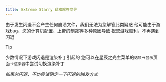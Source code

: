 ```yaml
---
title: Extreme Starry 疑难解答向导
---
```


由于发生闪退不会产生任何崩溃文件，我们无法为您解答此类疑惑
他可能由于游戏bug、您的计算机配置、上帝的制裁等多种原因导致
祝您游戏顺利，不再遇到闪退

> [!tip]
> 少数情况下游戏闪退是渲染补丁引起的
> 您可以在星辰之光主菜单的`选项`->`显示`页面->`渲染器`中尝试切换渲染补丁

_如果总闪退，不妨尝试确定一下闪退的触发方式_
